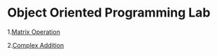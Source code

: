 # Object Oriented Programming Lab

1.[Matrix Operation](matrix_operations)

2.[Complex Addition](complex_addition)
